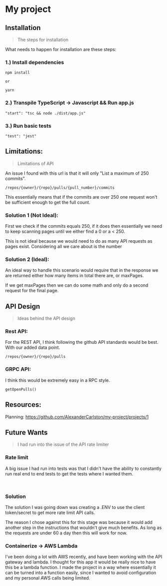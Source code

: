 # My project





## Installation

> The steps for installation

What needs to happen for installation are these steps:

### 1.) Install dependencies

```
npm install

or

yarn
```

### 2.) Transpile TypeScript -> Javascript && Run app.js

```
"start": "tsc && node ./dist/app.js"
```


### 3.) Run basic tests


```
"test": "jest"
```

## Limitations:

> Limitations of API

An issue I found with this url is that it will only "List a maximum of 250 commits".

```
/repos/{owner}/{repo}/pulls/{pull_number}/commits
```

This essentially means that if the commits are over 250 one request won't be sufficient enough to get the full count.

### Solution 1 (Not Ideal):

First we check if the commits equals 250, if it does then essentially we need to keep scanning pages until we either find a 0 or a < 250.

This is not ideal because we would need to do as many API requests as pages exist. Considering all we care about is the number

### Solution 2 (Ideal):

An ideal way to handle this scenario would require that in the response we are returned either how many items in total there are, or maxPages. 

If we get maxPages then we can do some math and only do a second request for the final page.








## API Design

> Ideas behind the API design

### Rest API:

For the REST API, I think following the github API standards would be best. With our added data point.

```
/repos/{owner}/{repo}/pulls
```

### GRPC API:

I think this would be extremely easy in a RPC style.

```
getOpenPulls()
```


## Resources:

Planning: https://github.com/AlexanderCarlston/my-project/projects/1



## Future Wants

> I had run into the issue of the API rate limiter


### Rate limit

A big issue I had run into tests was that I didn't have the ability to constantly run real end to end tests to get the tests where I wanted them.

<br>

### Solution

The solution I was going down was creating a .ENV to use the client token/secret to get more rate limit API calls.


The reason I chose against this for this stage was because it would add another step in the instructions that wouldn't give much benefits. As long as the requests are under 60 a day then this will work for now.


### Containerize -> AWS Lambda


I've been doing a lot with AWS recently, and have been working with the API gateway and lambda. I thought for this app it would be really nice to have this be a lambda function. I made the project in a way where essentially it can be turned into a function easily, since I wanted to avoid configuration and my personal AWS calls being limited.